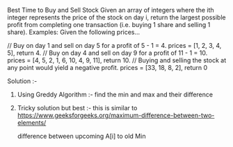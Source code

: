 Best Time to Buy and Sell Stock
Given an array of integers where the ith integer represents the price of the stock on day i, return the largest possible profit from completing one transaction (i.e. buying 1 share and selling 1 share).
Examples: Given the following prices...

// Buy on day 1 and sell on day 5 for a profit of 5 - 1 = 4. 
prices = [1, 2, 3, 4, 5], return 4. 
// Buy on day 4 and sell on day 9 for a profit of 11 - 1 = 10. 
prices = [4, 5, 2, 1, 6, 10, 4, 9, 11], return 10. 
// Buying and selling the stock at any point would yield a negative profit. 
prices = [33, 18, 8, 2], return 0 

Solution :-

1. Using Greddy Algorithm :- find the min and max and their difference 
2. Tricky solution but best :- this is similar to https://www.geeksforgeeks.org/maximum-difference-between-two-elements/

    difference between upcoming A[i] to old Min 


    